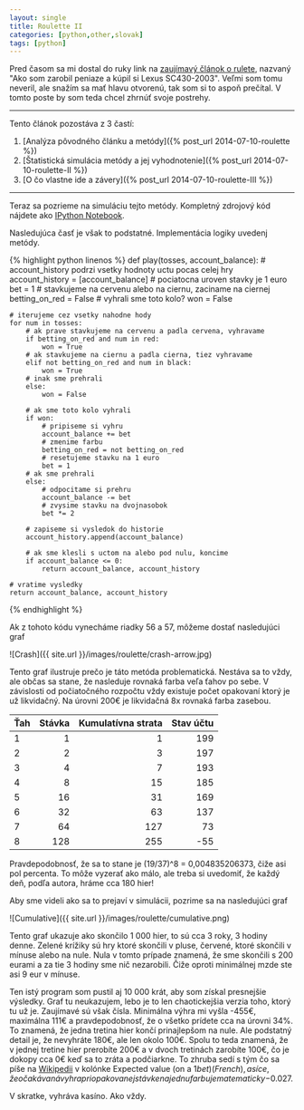 ```yaml
---
layout: single
title: Roulette II
categories: [python,other,slovak]
tags: [python]
---
```


Pred časom sa mi dostal do ruky link na [zaujímavý článok o rulete](http://braniblog.info/2/?fb_action_ids=10204512621958174&fb_action_types=og.likes), nazvaný "Ako som zarobil peniaze a kúpil si Lexus SC430-2003". Veľmi som tomu neveril, ale snažím sa mať hlavu otvorenú, tak som si to aspoň prečítal. V tomto poste by som teda chcel zhrnúť svoje postrehy.

---

Tento článok pozostáva z 3 častí:

1. [Analýza pôvodného článku a metódy]({% post_url 2014-07-10-roulette %})
2. [Štatistická simulácia metódy a jej vyhodnotenie]({% post_url 2014-07-10-roulette-II %})
3. [O čo vlastne ide a závery]({% post_url 2014-07-10-roulette-III %})

---

Teraz sa pozrieme na simuláciu tejto metódy. Kompletný zdrojový kód nájdete ako [IPython Notebook](http://nbviewer.ipython.org/gist/mirosval/dda218a0ae7cb1ab9449).

Nasledujúca časť je však to podstatné. Implementácia logiky uvedenj metódy.

{% highlight python linenos %}
def play(tosses, account_balance):
    # account_history podrzi vsetky hodnoty uctu pocas celej hry
    account_history = [account_balance]
    # pociatocna uroven stavky je 1 euro
    bet = 1
    # stavkujeme na cervenu alebo na ciernu, zaciname na ciernej
    betting_on_red = False
    # vyhrali sme toto kolo?
    won = False
    
    # iterujeme cez vsetky nahodne hody
    for num in tosses:    
        # ak prave stavkujeme na cervenu a padla cervena, vyhravame
        if betting_on_red and num in red:
            won = True
        # ak stavkujeme na ciernu a padla cierna, tiez vyhravame
        elif not betting_on_red and num in black:
            won = True
        # inak sme prehrali
        else:
            won = False
        
        # ak sme toto kolo vyhrali
        if won:
            # pripiseme si vyhru
            account_balance += bet
            # zmenime farbu
            betting_on_red = not betting_on_red
            # resetujeme stavku na 1 euro
            bet = 1
        # ak sme prehrali
        else:
            # odpocitame si prehru
            account_balance -= bet
            # zvysime stavku na dvojnasobok
            bet *= 2
        
        # zapiseme si vysledok do historie
        account_history.append(account_balance)
        
        # ak sme klesli s uctom na alebo pod nulu, koncime
        if account_balance <= 0:
            return account_balance, account_history

    # vratime vysledky
    return account_balance, account_history
{% endhighlight %}

Ak z tohoto kódu vynecháme riadky 56 a 57, môžeme dostať nasledujúci graf

![Crash]({{ site.url }}/images/roulette/crash-arrow.jpg)

Tento graf ilustruje prečo je táto metóda problematická. Nestáva sa to vždy, ale občas sa stane, že nasleduje rovnaká farba veľa ťahov po sebe. V závislosti od počiatočného rozpočtu vždy existuje počet opakovaní ktorý je už likvidačný. Na úrovni 200&euro; je likvidačná 8x rovnaká farba zasebou.

| Ťah | Stávka | Kumulatívna strata | Stav účtu |
|-----|-------:|-------------------:|----------:|
| 1   |      1 |                  1 |       199 |
| 2   |      2 |                  3 |       197 |
| 3   |      4 |                  7 |       193 |
| 4   |      8 |                 15 |       185 |
| 5   |     16 |                 31 |       169 |
| 6   |     32 |                 63 |       137 |
| 7   |     64 |                127 |        73 |
| 8   |    128 |                255 |       -55 |

Pravdepodobnosť, že sa to stane je (19/37)^8 = 0,004835206373, čiže asi pol percenta. To môže vyzerať ako málo, ale treba si uvedomiť, že každý deň, podľa autora, hráme cca 180 hier!

Aby sme videli ako sa to prejaví v simulácii, pozrime sa na nasledujúci graf

![Cumulative]({{ site.url }}/images/roulette/cumulative.png)

Tento graf ukazuje ako skončilo 1 000 hier, to sú cca 3 roky, 3 hodiny denne. Zelené krížiky sú hry ktoré skončili v pluse, červené, ktoré skončili v mínuse alebo na nule. Nula v tomto prípade znamená, že sme skončili s 200 eurami a za tie 3 hodiny sme nič nezarobili. Čiže oproti minimálnej mzde ste asi 9 eur v mínuse.

Ten istý program som pustil aj 10 000 krát, aby som získal presnejšie výsledky. Graf tu neukazujem, lebo je to len chaotickejšia verzia toho, ktorý tu už je. Zaujímavé sú však čísla. Minimálna výhra mi vyšla -455&euro;, maximálna 111&euro; a pravdepodobnosť, že o všetko prídete cca na úrovni 34%. To znamená, že jedna tretina hier končí prinajlepšom na nule. Ale podstatný detail je, že nevyhráte 180&euro;, ale len okolo 100&euro;. Spolu to teda znamená, že v jednej tretine hier prerobíte 200&euro; a v dvoch tretinách zarobíte 100&euro;, čo je dokopy cca 0&euro; keď sa to zráta a podčiarkne. To zhruba sedí s tým čo sa píše na [Wikipedii](http://en.wikipedia.org/wiki/Roulette) v kolónke Expected value (on a $1 bet) (French), a síce, že očakávaná vyhra pri opakovanej stávke na jednu farbu je matematicky -$0.027.

V skratke, vyhráva kasíno. Ako vždy.
